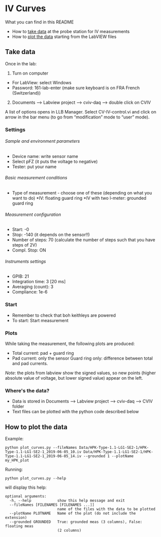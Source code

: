 # IV Curves

What you can find in this README
* How to [take data](#take-data) at the probe station for IV measurements
* How to [plot the data](#how-to-plot-the-data) starting from the LabVIEW files

## Take data

Once in the lab: 

1. Turn on computer
  * For LabView: select Windows 
  * Password: 161-lab-enter (make sure keyboard is on FRA French (Switzerland))
2. Documents —> Labview project —> cviv-daq —> double click on CVIV 

A list of options opens in LLB Manager. Select CV-IV-control.vi and click on arrow in the bar menu (to go from “modification” mode to “user” mode).

### Settings
###### Sample and environment parameters
* Device name: write sensor name 
* Select pFZ (it puts the voltage to negative) 
* Tester: put your name

###### Basic measurement conditions
* Type of measurement - choose one of these (depending on what you want to do)
  *IV: floating guard ring 
  *IV with two I-meter: grounded guard ring

###### Measurement configuration
* Start: -0
* Stop: -140 (it depends on the sensor!!) 
* Number of steps: 70 (calculate the number of steps such that you have steps of 2V) 
* Compl. Stop: ON

###### Instruments settings
* GPIB: 21
* Integration time: 3 [20 ms]
* Averaging (count): 3 
* Compliance: 1e-6 

### Start
* Remember to check that boh keithleys are powered 
* To start: Start measurement 

### Plots 
While taking the measurement, the following plots are produced:
* Total current: pad + guard ring 
* Pad current: only the sensor 
Guard ring only: difference between total and pad currents. 

*Note*: the plots from labview show the signed values, so new points (higher absolute value of voltage, but lower signed value) appear on the left.

### Where's the data?
* Data is stored in Documents —> Labview project —> cviv-daq —> CVIV folder
* Text files can be plotted with the python code described below

## How to plot the data

Example:
```
python plot_curves.py --fileNames Data/HPK-Type-1.1-LG1-SE2-1/HPK-Type-1.1-LG1-SE2-1_2019-06-05_10.iv Data/HPK-Type-1.1-LG1-SE2-1/HPK-Type-1.1-LG1-SE2-1_2019-06-05_14.iv --grounded 1 --plotName my_HPK_plot
```

Running:
```
python plot_curves.py --help
```

will display this help:

```
optional arguments:
  -h, --help            show this help message and exit
  --fileNames [FILENAMES [FILENAMES ...]]
                        name of the files with the data to be plotted
  --plotName PLOTNAME   Name of the plot (do not include the extension)
  --grounded GROUNDED   True: grounded meas (3 columns), False: floating meas
                        (2 columns)

```